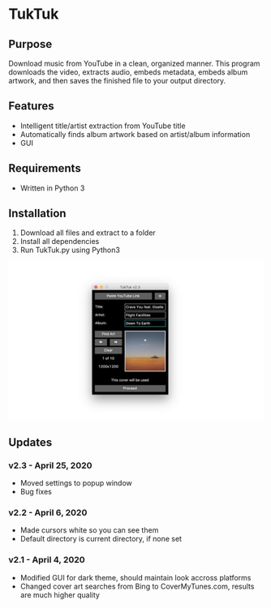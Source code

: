# TukTuk
## Purpose
Download music from YouTube in a clean, organized manner. This program downloads the video, extracts audio, embeds metadata, embeds album artwork, and then saves the finished file to your output directory.

## Features
- Intelligent title/artist extraction from YouTube title
- Automatically finds album artwork based on artist/album information
- GUI

## Requirements
- Written in Python 3

## Installation
1. Download all files and extract to a folder
1. Install all dependencies
1. Run TukTuk.py using Python3

![Screenshot](/Screenshots/2020-4-25.png?raw=true)

## Updates
### v2.3 - April 25, 2020
- Moved settings to popup window
- Bug fixes

### v2.2 - April 6, 2020
- Made cursors white so you can see them
- Default directory is current directory, if none set

### v2.1 - April 4, 2020
- Modified GUI for dark theme, should maintain look accross platforms
- Changed cover art searches from Bing to CoverMyTunes.com, results are much higher quality
